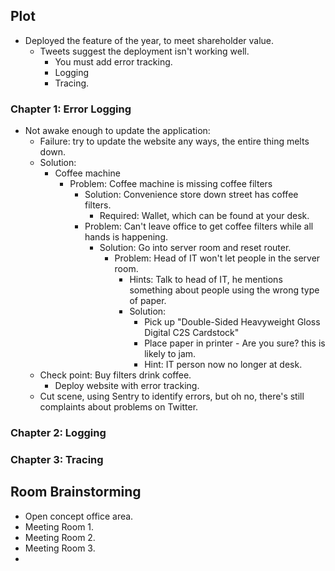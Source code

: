 
## Plot

* Deployed the feature of the year, to meet shareholder value.
    * Tweets suggest the deployment isn't working well.
        * You must add error tracking.
        * Logging
        * Tracing.

### Chapter 1: Error Logging

* Not awake enough to update the application:
    * Failure: try to update the website any ways, the entire thing melts down.
    * Solution:
        * Coffee machine
            * Problem: Coffee machine is missing coffee filters
                * Solution: Convenience store down street has coffee filters.
                    * Required: Wallet, which can be found at your desk.
                * Problem: Can't leave office to get coffee filters while all hands is happening.
                    * Solution: Go into server room and reset router.
                        * Problem: Head of IT won't let people in the server room.
                            * Hints: Talk to head of IT, he mentions something about people using the wrong type of paper.
                            * Solution: 
                                * Pick up "Double-Sided Heavyweight Gloss Digital C2S Cardstock"
                                * Place paper in printer - Are you sure? this is likely to jam.
                                * Hint: IT person now no longer at desk.
    * Check point: Buy filters drink coffee.
        *  Deploy website with error tracking.
    * Cut scene, using Sentry to identify errors, but oh no, there's still complaints about problems on Twitter.

### Chapter 2: Logging

### Chapter 3: Tracing

## Room Brainstorming

* Open concept office area.
* Meeting Room 1.
* Meeting Room 2.
* Meeting Room 3.
* 